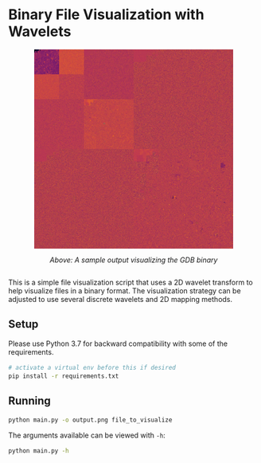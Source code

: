 # Binary File Visualization with Wavelets

<div style="display:flex;align-items:center;flex-direction:column;">
    <img src="./sample_gdb.png" alt="A visualization sample" style="width:100%;max-width: 400px">

*Above: A sample output visualizing the GDB binary*

</div>

This is a simple file visualization script that uses a 2D wavelet transform to help visualize files in a binary format. The visualization strategy can be adjusted to use several discrete wavelets and 2D mapping methods.

## Setup

Please use Python 3.7 for backward compatibility with some of the requirements.

```bash
# activate a virtual env before this if desired
pip install -r requirements.txt
```

## Running

```bash
python main.py -o output.png file_to_visualize
```

The arguments available can be viewed with `-h`:

```bash
python main.py -h
```

